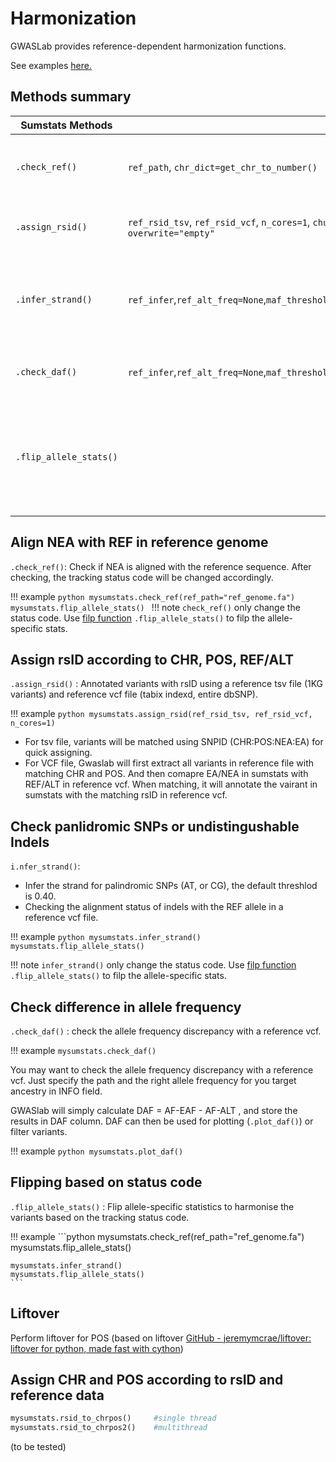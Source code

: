 # Harmonization

GWASLab provides reference-dependent harmonization functions.

See examples [here.](https://cloufield.github.io/gwaslab/harmonization_workflow/)

## Methods summary

| Sumstats Methods| Options| Description |
|-|-|-|
| `.check_ref()` | `ref_path`, `chr_dict=get_chr_to_number()`     | Check alignment with a reference sequence                                  |
| `.assign_rsid()` | `ref_rsid_tsv`, `ref_rsid_vcf`, `n_cores=1`, `chunksize=5000000`, `chr_dict=get_number_to_chr()`, `overwrite="empty"` | Annotate rsid using a reference vcf file                                   |
| `.infer_strand()`      | `ref_infer`,`ref_alt_freq=None`,`maf_threshold=0.40`,`remove_snp=""`,`mode="pi"`,`n_cores=1`,`remove_indel=""` | Infer the strand of a variant using reference vcf file with EAF in INFO    |
| `.check_daf()`         | `ref_infer`,`ref_alt_freq=None`,`maf_threshold=0.40`,`n_cores=1`                   | Calculate difference in allele frequencies                                 |
| `.flip_allele_stats()` |                                                       | After alignment and inferring, flip the alleles to harmonise the variants. |

## Align NEA with REF in reference genome

`.check_ref()`:  Check if NEA is aligned with the reference sequence. After checking, the tracking status code will be changed accordingly. 

!!! example
    ```python
    mysumstats.check_ref(ref_path="ref_genome.fa")
    mysumstats.flip_allele_stats()
    ```
!!! note
    `check_ref()` only change the status code. Use [filp function](#flipping-based-on-status-code) `.flip_allele_stats()` to filp the allele-specific stats.

## Assign rsID according to CHR, POS, REF/ALT

`.assign_rsid()` : Annotated variants with rsID using a reference tsv file (1KG variants) and reference vcf file (tabix indexd, entire dbSNP).

!!! example
    ```python
    mysumstats.assign_rsid(ref_rsid_tsv, ref_rsid_vcf, n_cores=1)
    ```

- For tsv file, variants will be matched using SNPID (CHR:POS:NEA:EA) for quick assigning.
- For VCF file, Gwaslab will first extract all variants in reference file with matching CHR and POS. And then comapre EA/NEA in sumstats with REF/ALT in reference vcf. When matching, it will annotate the vairant in sumstats with the matching rsID in reference vcf.  

## Check panlidromic SNPs or undistingushable Indels

`i.nfer_strand()`:

- Infer the strand for palindromic SNPs (AT, or CG), the default threshlod is 0.40. 
- Checking the alignment status of indels with the REF allele in a reference vcf file.

!!! example
    ```python
    mysumstats.infer_strand()
    mysumstats.flip_allele_stats()
    ```
    
!!! note
    `infer_strand()` only change the status code. Use [filp function](#flipping-based-on-status-code) `.flip_allele_stats()` to filp the allele-specific stats.


## Check difference in allele frequency

`.check_daf()` : check the allele frequency discrepancy with a reference vcf.

!!! example
    ```
    mysumstats.check_daf()
    ```

You may want to check the allele frequency discrepancy with a reference vcf. Just specify the path and the right allele frequency for you target ancestry in INFO field.

GWASlab will simply calculate DAF = AF-EAF - AF-ALT , and store the results in DAF column. DAF can then be used for plotting (`.plot_daf()`) or filter variants.

!!! example
    ```python
    mysumstats.plot_daf()
    ```

## Flipping based on status code

`.flip_allele_stats()` :  Flip allele-specific statistics to harmonise the variants based on the tracking status code. 

!!! example
    ```python 
    mysumstats.check_ref(ref_path="ref_genome.fa")
    mysumstats.flip_allele_stats()
    
    mysumstats.infer_strand()
    mysumstats.flip_allele_stats()
    ```

## Liftover

Perform liftover for POS (based on liftover [GitHub - jeremymcrae/liftover: liftover for python, made fast with cython](https://github.com/jeremymcrae/liftover))


## Assign CHR and POS according to rsID and reference data

```python
mysumstats.rsid_to_chrpos()     #single thread
mysumstats.rsid_to_chrpos2()    #multithread
```
(to be tested)
